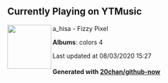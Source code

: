 ## Currently Playing on YTMusic

[<img align="left" width="100" src="https://lh3.googleusercontent.com/2I0tjc1iBVfMaadRP50dr_Se7BxLybf3JLyNewnHPAuTDcOl_0HeSbpkb30OmovTWsn_l1sIOIXmYbBJVA">](https://music.youtube.com/channel/UC3pumhFbD1nE7oVISQ_l8Sg)

a_hisa - Fizzy Pixel

**Albums**: colors 4

Last updated at 08/03/2020 15:27

#### Generated with [20chan/github-now](https://github.com/20chan/github-now)


<!--
**20chan/20chan** is a ✨ _special_ ✨ repository because its `README.md` (this file) appears on your GitHub profile.

Here are some ideas to get you started:

- 🔭 I’m currently working on ...
- 🌱 I’m currently learning ...
- 👯 I’m looking to collaborate on ...
- 🤔 I’m looking for help with ...
- 💬 Ask me about ...
- 📫 How to reach me: ...
- 😄 Pronouns: ...
- ⚡ Fun fact: ...
-->
